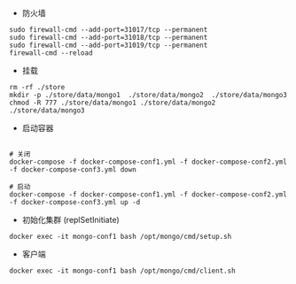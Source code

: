 
- 防火墙
````shell
sudo firewall-cmd --add-port=31017/tcp --permanent
sudo firewall-cmd --add-port=31018/tcp --permanent
sudo firewall-cmd --add-port=31019/tcp --permanent
firewall-cmd --reload 
````

- 挂载
````shell
rm -rf ./store
mkdir -p ./store/data/mongo1  ./store/data/mongo2  ./store/data/mongo3
chmod -R 777 ./store/data/mongo1 ./store/data/mongo2 ./store/data/mongo3
````


- 启动容器
````shell

# 关闭
docker-compose -f docker-compose-conf1.yml -f docker-compose-conf2.yml -f docker-compose-conf3.yml down  

# 启动
docker-compose -f docker-compose-conf1.yml -f docker-compose-conf2.yml -f docker-compose-conf3.yml up -d

````


- 初始化集群 (replSetInitiate)
````shell
docker exec -it mongo-conf1 bash /opt/mongo/cmd/setup.sh
````

- 客户端
````shell
docker exec -it mongo-conf1 bash /opt/mongo/cmd/client.sh
````